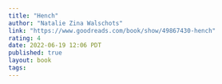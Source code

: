 ```yaml
---
title: "Hench"
author: "Natalie Zina Walschots"
link: "https://www.goodreads.com/book/show/49867430-hench"
rating: 4
date: 2022-06-19 12:06 PDT
published: true
layout: book
tags:
---
```




<blockquote markdown="1">



</blockquote>
